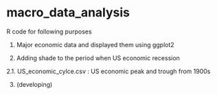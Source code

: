 # macro_data_analysis
R code for following purposes


1. Major economic data and displayed them using ggplot2


2. Adding shade to the period when US economic recession

2.1. US_economic_cylce.csv : US economic peak and trough from 1900s


3. (developing)



